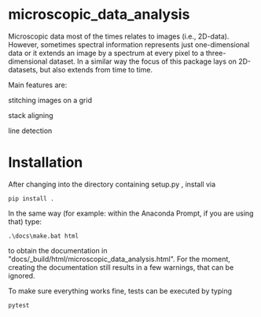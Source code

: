 # microscopic_data_analysis

Microscopic data most of the times relates to images (i.e., 2D-data). However, sometimes spectral information represents just one-dimensional data or it extends an image by a spectrum at every pixel to a three-dimensional dataset. In a similar way the focus of this package lays on 2D-datasets, but also extends from time to time.

Main features are:

 stitching images on a grid
 
 stack aligning
 
 line detection
 
# Installation
After changing into the directory containing setup.py , install via 

    pip install .  

In the same way (for example: within the Anaconda Prompt, if you are using that) type:

    .\docs\make.bat html

to obtain the documentation in "docs/_build/html/microscopic_data_analysis.html".
For the moment, creating the documentation still results in a few warnings, that can be ignored.

To make sure everything works fine, tests can be executed by typing

    pytest